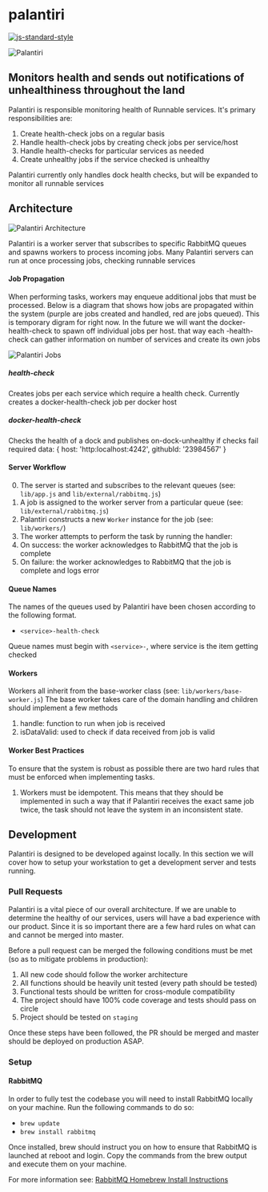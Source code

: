 # palantiri

[![js-standard-style](https://img.shields.io/badge/code%20style-standard-brightgreen.svg)](http://standardjs.com/)

![Palantiri](http://3.bp.blogspot.com/-0LHUkeWt6A0/TpCy7N014UI/AAAAAAAAAbs/5EIMr-5nFaw/s1600/palantiri.jpg)

## Monitors health and sends out notifications of unhealthiness throughout the land

Palantiri is responsible monitoring health of Runnable services. It's primary responsibilities are:

1. Create health-check jobs on a regular basis
2. Handle health-check jobs by creating check jobs per service/host
3. Handle health-checks for particular services as needed
4. Create unhealthy jobs if the service checked is unhealthy

Palantiri currently only handles dock health checks, but will be expanded to monitor all runnable services

## Architecture
![Palantiri Architecture](https://docs.google.com/drawings/d/11phphEk_Ri8PwXgVzNy5QVy1YN9gzFJbighAMYwp9Zc/pub?w=935&h=600)

Palantiri is a worker server that subscribes to specific RabbitMQ queues and spawns
workers to process incoming jobs. Many Palantiri servers can run at once processing
jobs, checking runnable services

#### Job Propagation
When performing tasks, workers may enqueue additional jobs that must
be processed. Below is a diagram that shows how jobs are propagated within the
system (purple are jobs created and handled, red are jobs queued). This is temporary digram for right now.
In the future we will want the docker-health-check to spawn off individual jobs per host.
that way each <service>-health-check can gather information on number of services and create its own jobs

![Palantiri Jobs](https://docs.google.com/drawings/d/1X1MnxYyfomGopq8cu7K9NxcNahNGomFH9585l9B5H_E/pub?w=846&h=427)

##### health-check
Creates jobs per each service which require a health check.
Currently creates a docker-health-check job per docker host

##### docker-health-check
Checks the health of a dock and publishes on-dock-unhealthy if checks fail
required data: { host: 'http:localhost:4242', githubId: '23984567' }

#### Server Workflow
0. The server is started and subscribes to the relevant queues (see: `lib/app.js` and
  `lib/external/rabbitmq.js`)
1. A job is assigned to the worker server from a particular queue (see: `lib/external/rabbitmq.js`)
2. Palantiri constructs a new `Worker` instance for the job (see: `lib/workers/`)
3. The worker attempts to perform the task by running the handler:
  1. On success: the worker acknowledges to RabbitMQ that the job is complete
  2. On failure: the worker acknowledges to RabbitMQ that the job is complete and logs error

#### Queue Names
The names of the queues used by Palantiri have been chosen according to the following format.

* `<service>-health-check`

Queue names must begin with `<service>-`, where service is the item getting checked

#### Workers
Workers all inherit from the base-worker class (see: `lib/workers/base-worker.js`)
The base worker takes care of the domain handling and children should implement a few methods
1. handle: function to run when job is received
2. isDataValid: used to check if data received from job is valid

#### Worker Best Practices
To ensure that the system is robust as possible there are two hard rules that
must be enforced when implementing tasks.

1. Workers must be idempotent. This means that they should be implemented in
  such a way that if Palantiri receives the exact same job twice, the task should not
  leave the system in an inconsistent state.

## Development

Palantiri is designed to be developed against locally. In this section we will cover
how to setup your workstation to get a development server and tests running.

### Pull Requests
Palantiri is a vital piece of our overall architecture. If we are unable to
determine the healthy of our services, users will have a bad experience with our product.
Since it is so important there are a few hard rules on what can and cannot be
merged into master.

Before a pull request can be merged the following conditions must be met (so as
to mitigate problems in production):

1. All new code should follow the worker architecture
2. All functions should be heavily unit tested (every path should be tested)
3. Functional tests should be written for cross-module compatibility
4. The project should have 100% code coverage and tests should pass on circle
5. Project should be tested on `staging`

Once these steps have been followed, the PR should be merged and master should
be deployed on production ASAP.

### Setup

#### RabbitMQ
In order to fully test the codebase you will need to install RabbitMQ locally
on your machine. Run the following commands to do so:

* `brew update`
* `brew install rabbitmq`

Once installed, brew should instruct you on how to ensure that RabbitMQ is
launched at reboot and login. Copy the commands from the brew output and execute
them on your machine.

For more information see:
[RabbitMQ Homebrew Install Instructions](https://www.rabbitmq.com/install-homebrew.html)
